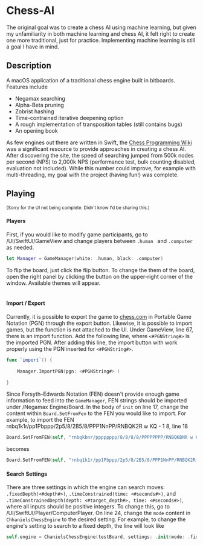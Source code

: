 # Chess-AI
The original goal was to create a chess AI using machine learning, but given my unfamiliarity in both machine learning and chess AI, it felt right to create one more traditional, just for practice. Implementing machine learning is still a goal I have in mind.
<!-- ![alt text](http://url/to/img.png) -->
## Description
A macOS application of a traditional chess engine built in bitboards. Features include
- Negamax searching
- Alpha-Beta pruning
- Zobrist hashing
- Time-contrained iterative deepening option
- A rough implementation of transposition tables (still contains bugs)
- An opening book

As few engines out there are written in Swift, the [Chess Programming Wiki](https://www.chessprogramming.org) was a significant resource to provide approaches in creating a chess AI. After discovering the site, the speed of searching jumped from 500k nodes per second (NPS) to 2,000k NPS (performance test, bulk counting disabled, evaluation not included). While this number could improve, for example with multi-threading, my goal with the project (having fun!) was complete. 

## Playing
<sub>(Sorry for the UI not being complete. Didn't know I'd be sharing this.)</sub> <br />
#### Players
First, if you would like to modify game participants, go to /UI/SwiftUI/GameView and change players between ```.human ``` and ```.computer ``` as needed.
``` swift 
let Manager = GameManager(white: .human, black: .computer)
```
To flip the board, just click the flip button. To change the them of the board, open the right panel by clicking the button on the upper-right corner of the window. Available themes will appear. <br /> <br />
#### Import / Export
Currently, it is possible to export the game to [chess.com](chess.com) in Portable Game Notation (PGN) through the export button. Likewise, it is possible to import games, but the function is not attached to the UI. Under GameView, line 67, there is an import function. Add the following line, where ```<#PGNString#>``` is the imported PGN. After adding this line, the import button with work properly using the PGN inserted for ```<#PGNString#>```.
``` swift
func `import`() {
       
    Manager.ImportPGN(pgn: <#PGNString#> )
        
}
```
Since Forsyth–Edwards Notation (FEN) doesn't provide enough game information to feed into the ```GameManager```, FEN strings should be imported under /Negamax Engine/Board. In the body of ```init``` on line 17, change the content within ```Board.SetFromFen``` to the FEN you would like to import. For example, to import the FEN rnbq1k1r/pp1Pbppp/2p5/8/2B5/8/PPP1NnPP/RNBQK2R w KQ - 1 8, line 18
``` swift
Board.SetFromFEN(self, "rnbqkbnr/pppppppp/8/8/8/8/PPPPPPPP/RNBQKBNR w KQkq - 0 0")
```
becomes 
``` swift
Board.SetFromFEN(self, "rnbq1k1r/pp1Pbppp/2p5/8/2B5/8/PPP1NnPP/RNBQK2R w KQ - 1 8")
```
#### Search Settings
There are three settings in which the engine can search moves: ```.fixedDepth(<#depth#>)```, ```.timeConstrained(time: <#seconds#>)```, and ```.timeConstrainedDepth(depth: <#target_depth#>, time: <#seconds#>)```, where all inputs should be positive integers. To change this, go to /UI/SwiftUI/Player/ComputerPlayer. On line 24, change the ```mode``` content in ```ChhanielsChessEngine``` to the desired setting. For example, to change the engine's setting to search to a fixed depth, the line will look like
``` swift 
self.engine = ChanielsChessEngine(testBoard, settings: .init(mode: .fixedDepth(5), usesTranspositionTable: true, usesOpeningBook: false))
```
